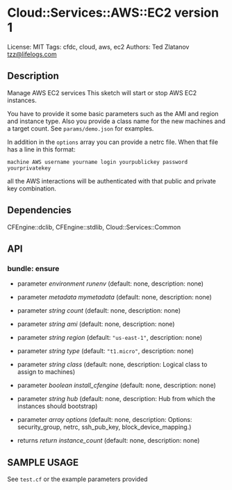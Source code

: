 # Cloud::Services::AWS::EC2 version 1

License: MIT
Tags: cfdc, cloud, aws, ec2
Authors: Ted Zlatanov <tzz@lifelogs.com>

## Description
Manage AWS EC2 services
This sketch will start or stop AWS EC2 instances.

You have to provide it some basic parameters such as the AMI and region and
instance type.  Also you provide a class name for the new machines and a target
count.  See `params/demo.json` for examples.

In addition in the `options` array you can provide a netrc file.  When that file
has a line in this format:

```
machine AWS username yourname login yourpublickey password yourprivatekey
```

all the AWS interactions will be authenticated with that public and private key
combination.


## Dependencies
CFEngine::dclib, CFEngine::stdlib, Cloud::Services::Common

## API
### bundle: ensure
* parameter _environment_ *runenv* (default: none, description: none)

* parameter _metadata_ *mymetadata* (default: none, description: none)

* parameter _string_ *count* (default: none, description: none)

* parameter _string_ *ami* (default: none, description: none)

* parameter _string_ *region* (default: `"us-east-1"`, description: none)

* parameter _string_ *type* (default: `"t1.micro"`, description: none)

* parameter _string_ *class* (default: none, description: Logical class to assign to machines)

* parameter _boolean_ *install_cfengine* (default: none, description: none)

* parameter _string_ *hub* (default: none, description: Hub from which the instances should bootstrap)

* parameter _array_ *options* (default: none, description: Options: security_group, netrc, ssh_pub_key, block_device_mapping.)

* returns _return_ *instance_count* (default: none, description: none)


## SAMPLE USAGE
See `test.cf` or the example parameters provided

